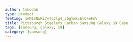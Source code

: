 ```yaml
---
author: tokodab
type: product
featimg: 1mM16NwRi7vTcJlg4_3bgYmkcElCFmFnV
title: Pittsburgh Steelers Carbon Samsung Galaxy S9 Case
tags: [samsung, galaxy, s9]
category: [samsung]
---
```

